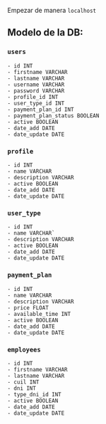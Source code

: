 Empezar de manera `localhost`

## Modelo de la DB:

### `users`

````
- id INT
- firstname VARCHAR
- lastname VARCHAR
- username VARCHAR
- password VARCHAR
- profile_id INT
- user_type_id INT
- payment_plan_id INT
- payment_plan_status BOOLEAN
- active BOOLEAN
- date_add DATE
- date_update DATE
````

### `profile`

````
- id INT
- name VARCHAR
- description VARCHAR
- active BOOLEAN
- date_add DATE
- date_update DATE
````

### `user_type`

````
- id INT
- name VARCHAR`
- description VARCHAR
- active BOOLEAN
- date_add DATE
- date_update DATE
````

### `payment_plan`

````
- id INT
- name VARCHAR
- description VARCHAR
- price FLOAT
- available_time INT
- active BOOLEAN
- date_add DATE
- date_update DATE
````

### `employees`

````
- id INT
- firstname VARCHAR
- lastname VARCHAR
- cuil INT
- dni INT
- type_dni_id INT
- active BOOLEAN
- date_add DATE
- date_update DATE
````